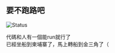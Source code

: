 ## 要不跑路吧

![Status](https://img.shields.io/badge/Status-Run-inactive)

代碼和人有一個能run就行了  
已經坐船到柬埔寨了，馬上轉船到金三角了（
